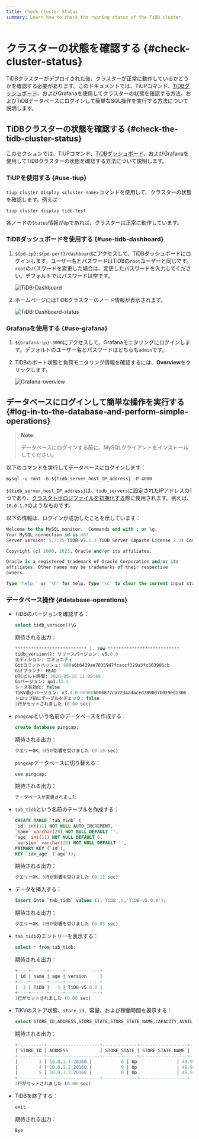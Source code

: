 ```yaml
---
title: Check Cluster Status
summary: Learn how to check the running status of the TiDB cluster.
---
```


# クラスターの状態を確認する {#check-cluster-status}

TiDBクラスターがデプロイされた後、クラスターが正常に動作しているかどうかを確認する必要があります。このドキュメントでは、TiUPコマンド、[TiDBダッシュボード](/dashboard/dashboard-intro.md)、およびGrafanaを使用してクラスターの状態を確認する方法、およびTiDBデータベースにログインして簡単なSQL操作を実行する方法について説明します。

## TiDBクラスターの状態を確認する {#check-the-tidb-cluster-status}

このセクションでは、TiUPコマンド、[TiDBダッシュボード](/dashboard/dashboard-intro.md)、およびGrafanaを使用してTiDBクラスターの状態を確認する方法について説明します。

### TiUPを使用する {#use-tiup}

`tiup cluster display <cluster-name>`コマンドを使用して、クラスターの状態を確認します。例えば：

```shell
tiup cluster display tidb-test
```

各ノードの`Status`情報が`Up`であれば、クラスターは正常に動作しています。

### TiDBダッシュボードを使用する {#use-tidb-dashboard}

1. `${pd-ip}:${pd-port}/dashboard`にアクセスして、TiDBダッシュボードにログインします。ユーザー名とパスワードはTiDBの`root`ユーザーと同じです。`root`のパスワードを変更した場合は、変更したパスワードを入力してください。デフォルトではパスワードは空です。

   ![TiDB-Dashboard](/media/tiup/tidb-dashboard.png)

2. ホームページにはTiDBクラスターのノード情報が表示されます。

   ![TiDB-Dashboard-status](/media/tiup/tidb-dashboard-status.png)

### Grafanaを使用する {#use-grafana}

1. `${Grafana-ip}:3000`にアクセスして、Grafanaモニタリングにログインします。デフォルトのユーザー名とパスワードはどちらも`admin`です。

2. TiDBのポート状態と負荷モニタリング情報を確認するには、**Overview**をクリックします。

   ![Grafana-overview](/media/tiup/grafana-overview.png)

## データベースにログインして簡単な操作を実行する {#log-in-to-the-database-and-perform-simple-operations}

> **Note:**
>
> データベースにログインする前に、MySQLクライアントをインストールしてください。

以下のコマンドを実行してデータベースにログインします：

```shell
mysql -u root -h ${tidb_server_host_IP_address} -P 4000
```

`${tidb_server_host_IP_address}`は、`tidb_servers`に設定されたIPアドレスの1つであり、[クラスタトポロジファイルを初期化する](/production-deployment-using-tiup.md#step-3-initialize-cluster-topology-file)際に使用されます。例えば、`10.0.1.7`のようなものです。

以下の情報は、ログインが成功したことを示しています：

```sql
Welcome to the MySQL monitor.  Commands end with ; or \g.
Your MySQL connection id is 407
Server version: 5.7.25-TiDB-v7.1.3 TiDB Server (Apache License 2.0) Community Edition, MySQL 5.7 compatible

Copyright (c) 2000, 2023, Oracle and/or its affiliates.

Oracle is a registered trademark of Oracle Corporation and/or its
affiliates. Other names may be trademarks of their respective
owners.

Type 'help;' or '\h' for help. Type '\c' to clear the current input statement.
```

### データベース操作 {#database-operations}

- TiDBのバージョンを確認する：

  ```sql
  select tidb_version()\G
  ```

  期待される出力：

  ```sql
  *************************** 1. row ***************************
  tidb_version(): リリースバージョン: v5.0.0
  エディション: コミュニティ
  Gitコミットハッシュ: 689a6b6439ae7835947fcaccf329a3fc303986cb
  Gitブランチ: HEAD
  UTCビルド時間: 2020-05-28 11:09:45
  Goバージョン: go1.13.4
  レース有効化: false
  TiKV最小バージョン: v3.0.0-60965b006877ca7234adaced7890d7b029ed1306
  ドロップ前にテーブルをチェック: false
  1行がセットされました (0.00 sec)
  ```

- `pingcap`という名前のデータベースを作成する：

  ```sql
  create database pingcap;
  ```

  期待される出力：

  ```sql
  クエリーOK、0行が影響を受けました (0.10 sec)
  ```

  `pingcap`データベースに切り替える：

  ```sql
  use pingcap;
  ```

  期待される出力：

  ```sql
  データベースが変更されました
  ```

- `tab_tidb`という名前のテーブルを作成する：

  ```sql
  CREATE TABLE `tab_tidb` (
  `id` int(11) NOT NULL AUTO_INCREMENT,
  `name` varchar(20) NOT NULL DEFAULT '',
  `age` int(11) NOT NULL DEFAULT 0,
  `version` varchar(20) NOT NULL DEFAULT '',
  PRIMARY KEY (`id`),
  KEY `idx_age` (`age`));
  ```

  期待される出力：

  ```sql
  クエリーOK、0行が影響を受けました (0.11 sec)
  ```

- データを挿入する：

  ```sql
  insert into `tab_tidb` values (1,'TiDB',5,'TiDB-v5.0.0');
  ```

  期待される出力：

  ```sql
  クエリーOK、1行が影響を受けました (0.03 sec)
  ```

- `tab_tidb`のエントリーを表示する：

  ```sql
  select * from tab_tidb;
  ```

  期待される出力：

  ```sql
  +----+------+-----+-------------+
  | id | name | age | version     |
  +----+------+-----+-------------+
  |  1 | TiDB |   5 | TiDB-v5.0.0 |
  +----+------+-----+-------------+
  1行がセットされました (0.00 sec)
  ```

- TiKVのストア状態、`store_id`、容量、および稼働時間を表示する：

  ```sql
  select STORE_ID,ADDRESS,STORE_STATE,STORE_STATE_NAME,CAPACITY,AVAILABLE,UPTIME from INFORMATION_SCHEMA.TIKV_STORE_STATUS;
  ```

  期待される出力：

  ```sql
  +----------+--------------------+-------------+------------------+----------+-----------+--------------------+
  | STORE_ID | ADDRESS            | STORE_STATE | STORE_STATE_NAME | CAPACITY | AVAILABLE | UPTIME             |
  +----------+--------------------+-------------+------------------+----------+-----------+--------------------+
  |        1 | 10.0.1.1:20160 |           0 | Up               | 49.98GiB | 46.3GiB   | 5h21m52.474864026s |
  |        4 | 10.0.1.2:20160 |           0 | Up               | 49.98GiB | 46.32GiB  | 5h21m52.522669177s |
  |        5 | 10.0.1.3:20160 |           0 | Up               | 49.98GiB | 45.44GiB  | 5h21m52.713660541s |
  +----------+--------------------+-------------+------------------+----------+-----------+--------------------+
  3行がセットされました (0.00 sec)
  ```

- TiDBを終了する：

  ```sql
  exit
  ```

  期待される出力：

  ```sql
  Bye
  ```

